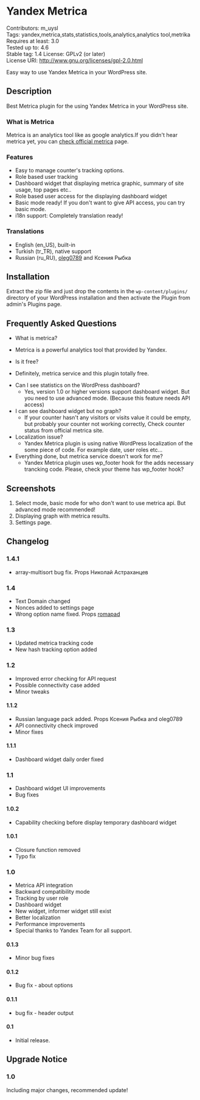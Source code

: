 # Yandex Metrica #

Contributors: m_uysl			
Tags: yandex,metrica,stats,statistics,tools,analytics,analytics tool,metrika	
Requires at least: 3.0		
Tested up to: 4.6	
Stable tag: 1.4	
License: GPLv2 (or later)	
License URI: http://www.gnu.org/licenses/gpl-2.0.html


Easy way to use Yandex Metrica in your WordPress site.

## Description ##

Best Metrica plugin for the using Yandex Metrica in your WordPress site.

### What is Metrica ###

Metrica is an analytics tool like as google analytics.If you didn't hear metrica yet, you can [check official metrica](http://metrica.yandex.com/) page.


### Features ###

- Easy to manage counter's  tracking options.
- Role based user tracking
- Dashboard widget that displaying metrica graphic, summary of site usage, top pages etc..
- Role based user access for the displaying dashboard widget
- Basic mode ready! If you don't want to give API access, you can try basic mode.
- i18n support: Completely translation ready!


### Translations ###

* English (en_US), built-in
* Turkish (tr_TR), native support
* Russian (ru_RU), [oleg0789](https://profiles.wordpress.org/oleg0789) and Ксения Рыбка

## Installation ##

Extract the zip file and just drop the contents in the `wp-content/plugins/` directory of your WordPress installation and then activate the Plugin from admin's Plugins page.

## Frequently Asked Questions ##

* What is metrica?
 - Metrica is a powerful analytics tool that provided by Yandex.
* Is it free?
 - Definitely, metrica service and this plugin totally  free.
* Can I see statistics on the WordPress dashboard?
	- Yes, version 1.0 or higher versions support dashboard widget. But you need to use advanced mode. (Because this feature needs API access)
* I can see dashboard widget but no graph?
	- If your counter hasn't any visitors or visits value it could be empty, but probably your counter not working correctly, Check counter status from official metrica site.
* Localization issue?
	- Yandex Metrica plugin is using native WordPress localization of the some piece of code. For example date, user roles etc...
*	Everything done, but metrica service doesn't work for me?
	- Yandex Metrica plugin uses wp_footer hook for the adds necessary trancking code. Please, check your theme has wp_footer hook?
	
## Screenshots ##

1. Select mode, basic mode for who don't want to use metrica api. But advanced mode recommended!
2. Displaying graph with metrica results.
3. Settings page.

## Changelog ##

### 1.4.1 ###
  - array-multisort bug fix. Props Николай Астраханцев


### 1.4 ###
  - Text Domain changed
  - Nonces added to settings page
  - Wrong option name fixed. Props [romapad](https://github.com/romapad)

### 1.3 ###
 - Updated metrica tracking code
 - New hash tracking option added

### 1.2 ###
 - Improved error checking for API request
 - Possible connectivity case added
 - Minor tweaks

#### 1.1.2 ####
 - Russian language pack added. Props Ксения Рыбка and oleg0789
 - API connectivity check improved
 - Minor fixes

#### 1.1.1 ####
 - Dashboard widget daily order fixed
 
### 1.1 ###
 - Dashboard widget UI improvements
 - Bug fixes

#### 1.0.2 ####
 - Capability checking before display temporary dashboard widget
 
#### 1.0.1 ####
 - Closure function removed
 - Typo fix
 
### 1.0 ###
 - Metrica API integration
 - Backward compatibility mode
 - Tracking by user role
 - Dashboard widget
 - New widget, informer widget still exist
 - Better localization
 - Performance improvements
 - Special thanks to Yandex Team for all support.

#### 0.1.3 ####
 - Minor bug fixes
 
#### 0.1.2 ####
 - Bug fix - about options

#### 0.1.1 ####
 - bug fix - header output

#### 0.1 ####
 - Initial release.

## Upgrade Notice ##

### 1.0 ###

Including major changes, recommended update!
